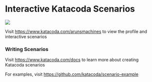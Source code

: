 # Interactive Katacoda Scenarios

[![](http://shields.katacoda.com/katacoda/arunsmachines/count.svg)](https://www.katacoda.com/arunsmachines "Get your profile on Katacoda.com")

Visit https://www.katacoda.com/arunsmachines to view the profile and interactive scenarios

### Writing Scenarios
Visit https://www.katacoda.com/docs to learn more about creating Katacoda scenarios

For examples, visit https://github.com/katacoda/scenario-example
